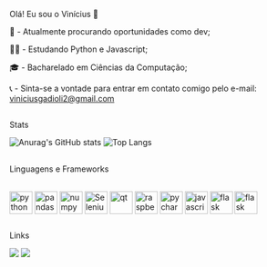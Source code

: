 Olá! Eu sou o Vinícius 👋

💼 - Atualmente procurando oportunidades como dev;

👨‍💻 - Estudando Python e Javascript;

🎓 - Bacharelado em Ciências da Computação;

📞 - Sinta-se a vontade para entrar em contato comigo pelo e-mail: viniciusgadioli2@gmail.com

  ##
Stats

![Anurag's GitHub stats](https://github-readme-stats.vercel.app/api?username=gxdds&hide=contribs,prs,issues_icons=true&theme=tokyonight)
![Top Langs](https://github-readme-stats.vercel.app/api/top-langs/?username=gxdds&layout=compact&theme=tokyonight)

  ##
Linguagens e Frameworks
<div style="display: inline_block"><br>
  <img align="center" alt="python" height="40" width="40" src="https://cdn.jsdelivr.net/gh/devicons/devicon/icons/python/python-original.svg" />   
  <img align="center" alt="pandas" height="40" width="40" src="https://cdn.jsdelivr.net/gh/devicons/devicon/icons/pandas/pandas-original.svg" />
  <img align="center" alt="numpy" height="40" width="40" src="https://cdn.jsdelivr.net/gh/devicons/devicon/icons/numpy/numpy-original.svg" />
  <img align="center" alt="Selenium" height="40" width="40" src="https://cdn.jsdelivr.net/gh/devicons/devicon/icons/selenium/selenium-original.svg" />
  <img align="center" alt="qt" height="40" width="40" src="https://cdn.jsdelivr.net/gh/devicons/devicon/icons/qt/qt-original.svg" />
  <img align="center" alt="raspberrypi" height="40" width="40" src="https://cdn.jsdelivr.net/gh/devicons/devicon/icons/raspberrypi/raspberrypi-original.svg" />
  <img align="center" alt="pycharm" height="40" width="40" src="https://cdn.jsdelivr.net/gh/devicons/devicon/icons/pycharm/pycharm-original.svg" />
  <img align="center" alt="javascript" height="40" width="40" src="https://cdn.jsdelivr.net/gh/devicons/devicon/icons/javascript/javascript-original.svg" />
  <img align="center" alt="flask" height="40" width="40" src="https://cdn.jsdelivr.net/gh/devicons/devicon/icons/flask/flask-original.svg" />
  <img align="center" alt="flask" height="40" width="40" src="https://cdn.jsdelivr.net/gh/devicons/devicon/icons/firebase/firebase-plain.svg" />
          
     
</div>

  ##
Links
<div>
  <a href="https://www.linkedin.com/in/vinícius-gadioli-1bba3a258/" target="_blank"><img src="https://img.shields.io/badge/LinkedIn-0077B5?style=for-the-badge&logo=linkedin&logoColor=white" target="_blank"></a> 
  <a href="mailto:viniciusgadioli2@gmail.com"><img src="https://img.shields.io/badge/Gmail-D14836?style=for-the-badge&logo=gmail&logoColor=white" target="_blank"></a>
</div>

